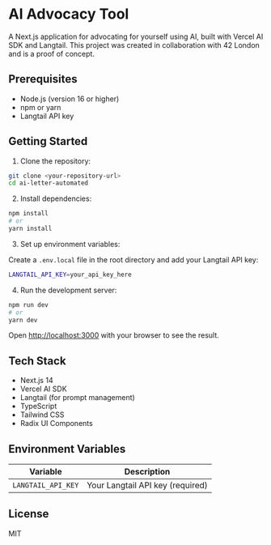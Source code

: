 # AI Advocacy Tool

A Next.js application for advocating for yourself using AI, built with Vercel AI SDK and Langtail. This project was created in collaboration with 42 London and is a proof of concept. 
## Prerequisites

- Node.js (version 16 or higher)
- npm or yarn
- Langtail API key

## Getting Started

1. Clone the repository:

```bash
git clone <your-repository-url>
cd ai-letter-automated
```

2. Install dependencies:

```bash
npm install
# or
yarn install
```

3. Set up environment variables:

Create a `.env.local` file in the root directory and add your Langtail API key:

```bash
LANGTAIL_API_KEY=your_api_key_here
```

4. Run the development server:

```bash
npm run dev
# or
yarn dev
```

Open [http://localhost:3000](http://localhost:3000) with your browser to see the result.

## Tech Stack

- Next.js 14
- Vercel AI SDK
- Langtail (for prompt management)
- TypeScript
- Tailwind CSS
- Radix UI Components

## Environment Variables

| Variable           | Description                      |
| ------------------ | -------------------------------- |
| `LANGTAIL_API_KEY` | Your Langtail API key (required) |

## License

MIT
